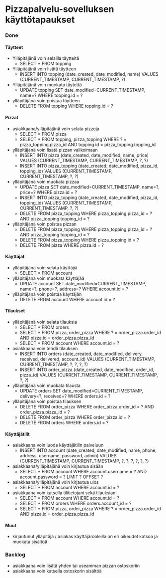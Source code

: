 # Pizzapalvelu-sovelluksen käyttötapaukset

### Done

#### Täytteet
- Ylläpitäjänä voin selailla täytteitä
  - SELECT * FROM topping
- Ylläpitäjänä voin lisätä täytteen
  - INSERT INTO topping (date_created, date_modified, name) VALUES (CURRENT_TIMESTAMP, CURRENT_TIMESTAMP, ?)
- Ylläpitäjänä voin muokata täytettä
  - UPDATE topping SET date_modified=CURRENT_TIMESTAMP, name=? WHERE topping.id = ?
- ylläpitäjänä voin poistaa täytteen
  - DELETE FROM topping WHERE topping.id = ?

#### Pizzat
- asiakkaana/ylläpitäjänä voin selata pizzoja
  - SELECT * FROM pizza
  - SELECT * FROM topping, pizza_topping WHERE ? = pizza_topping.pizza_id AND topping.id = pizza_topping.topping_id
- ylläpitäjänä voin lisätä pizzan valikoimaan
  - INSERT INTO pizza (date_created, date_modified, name, price) VALUES (CURRENT_TIMESTAMP, CURRENT_TIMESTAMP, ?, ?)
  - INSERT INTO pizza_topping (date_created, date_modified, pizza_id, topping_id) VALUES (CURRENT_TIMESTAMP, CURRENT_TIMESTAMP, ?, ?)
- ylläpitäjänä voin muokata pizzaa
  - UPDATE pizza SET date_modified=CURRENT_TIMESTAMP, name=?, price=? WHERE pizza.id = ?
  - INSERT INTO pizza_topping (date_created, date_modified, pizza_id, topping_id) VALUES (CURRENT_TIMESTAMP, CURRENT_TIMESTAMP, ?, ?)
  - DELETE FROM pizza_topping WHERE pizza_topping.pizza_id = ? AND pizza_topping.topping_id = ?
- ylläpitäjänä voin poistaa pizzan
  - DELETE FROM pizza_topping WHERE pizza_topping.pizza_id = ? AND pizza_topping.topping_id = ?
  - DELETE FROM pizza_topping WHERE pizza_topping.id = ?
  - DELETE FROM pizza WHERE pizza.id = ?

#### Käyttäjät
- ylläpitäjänä voin selata käyttäjiä
  - SELECT * FROM account
- ylläpitäjänä voin muokata käyttäjää
  - UPDATE account SET date_modified=CURRENT_TIMESTAMP, name=?, phone=?, address=? WHERE account.id = ?
- ylläpitäjänä voin poistaa käyttäjän
  - DELETE FROM account WHERE account.id = ?


#### Tilaukset
- ylläpitäjänä voin selata tilauksia
  - SELECT * FROM orders
  - SELECT * FROM pizza, order_pizza WHERE ? = order_pizza.order_id AND pizza.id = order_pizza.pizza_id
  - SELECT * FROM account WHERE account.id = ?
- asiakkaana voin tehdä tilauksen
  - INSERT INTO orders (date_created, date_modified, delivery, received, delivered, account_id) VALUES (CURRENT_TIMESTAMP, CURRENT_TIMESTAMP, ?, ?, ?, ?)
  - INSERT INTO order_pizza (date_created, date_modified, order_id, pizza_id) VALUES (CURRENT_TIMESTAMP, CURRENT_TIMESTAMP, ?, ?)
- ylläpitäjänä voin muokata tilausta
  - UPDATE orders SET date_modified=CURRENT_TIMESTAMP, delivery=?, received=? WHERE orders.id = ?
- ylläpitäjänä voin poistaa tilauksen
  - DELETE FROM order_pizza WHERE order_pizza.order_id = ? AND order_pizza.pizza_id = ?
  - DELETE FROM order_pizza WHERE order_pizza.id = ?
  - DELETE FROM orders WHERE orders.id = ?

#### Käyttäjätilit
- asiakkaana voin luoda käyttäjätilin palveluun
  - INSERT INTO account (date_created, date_modified, name, phone, address, username, password, admin) VALUES (CURRENT_TIMESTAMP, CURRENT_TIMESTAMP, ?, ?, ?, ?, ?, ?)
- asiakkaana/ylläpitäjänä voin kirjautua sisään
  - SELECT * FROM account WHERE account.username = ? AND account.password = ? LIMIT ? OFFSET ?
- asiakkaana/ylläpitäjänä voin kirjautua ulos
  - SELECT * FROM account WHERE account.id = ?
- asiakkaana voin katsella tilitietojani sekä tilauksiani
  - SELECT * FROM account WHERE account.id = ?
  - SELECT * FROM orders WHERE orders.account_id = ?
  - SELECT * FROM pizza, order_pizza WHERE ? = order_pizza.order_id AND pizza.id = order_pizza.pizza_id

#### Muut
- kirjautunut ylläpitäjä / asiakas käyttäjärooleilla on eri oikeudet katsoa ja muokata sisältöä


### Backlog

- asiakkaana voin lisätä yhden tai useamman pizzan ostoskoriin
- asiakkaana voin katsella ostoskorin sisältöä
